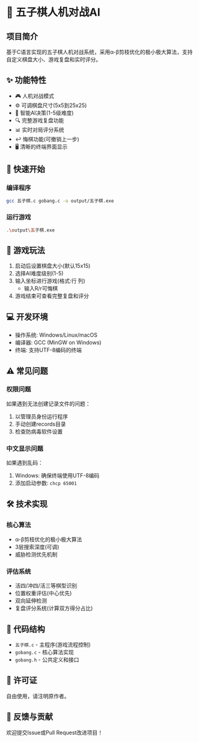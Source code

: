 # 🎲 五子棋人机对战AI

## 项目简介
基于C语言实现的五子棋人机对战系统，采用α-β剪枝优化的极小极大算法，支持自定义棋盘大小、游戏复盘和实时评分。

## ✨ 功能特性
- 🎮 人机对战模式
- ⚙️ 可调棋盘尺寸(5x5到25x25)
- 🧠 智能AI决策(1-5级难度)
- 🔍 完整游戏复盘功能
- 📊 实时对局评分系统
- ↩️ 悔棋功能(可撤销上一步)
- 🖥️ 清晰的终端界面显示

## 🚀 快速开始

### 编译程序
```bash
gcc 五子棋.c gobang.c -o output/五子棋.exe
```

### 运行游戏
```bash
.\output\五子棋.exe
```

## 🎯 游戏玩法
1. 启动后设置棋盘大小(默认15x15)
2. 选择AI难度级别(1-5)
3. 输入坐标进行游戏(格式:行 列)
   - 输入R/r可悔棋
4. 游戏结束可查看完整复盘和评分

## 💻 开发环境
- 操作系统: Windows/Linux/macOS
- 编译器: GCC (MinGW on Windows)
- 终端: 支持UTF-8编码的终端

## ⚠️ 常见问题

### 权限问题
如果遇到无法创建记录文件的问题：
1. 以管理员身份运行程序
2. 手动创建records目录
3. 检查防病毒软件设置

### 中文显示问题
如果遇到乱码：
1. Windows: 确保终端使用UTF-8编码
2. 添加启动参数: `chcp 65001`

## 🛠️ 技术实现

### 核心算法
- α-β剪枝优化的极小极大算法
- 3层搜索深度(可调)
- 威胁检测优先机制

### 评估系统
- 活四/冲四/活三等棋型识别
- 位置权重评估(中心优先)
- 双向延伸检测
- 复盘评分系统(计算双方得分占比)

## 📂 代码结构
- `五子棋.c` - 主程序(游戏流程控制)
- `gobang.c` - 核心算法实现
- `gobang.h` - 公共定义和接口

## 📜 许可证
自由使用，请注明原作者。

## 🙋 反馈与贡献
欢迎提交Issue或Pull Request改进项目！

